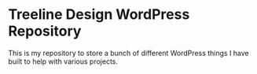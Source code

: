 # Treeline Design WordPress Repository

This is my repository to store a bunch of different WordPress things I have built to help with various projects.

